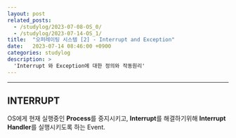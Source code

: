 ```yaml
---
layout: post
related_posts:
  - /studylog/2023-07-08-OS_0/
  - /studylog/2023-07-14-OS_1/
title:  "오퍼레이팅 시스템 [2] - Interrupt and Exception"
date:   2023-07-14 08:46:00 +0900
categories: studylog
description: >
  'Interrupt 와 Exception에 대한 정의와 작동원리'
---
```

* * *
## INTERRUPT

OS에게 현재 실행중인 **Process**를 중지시키고, **Interrupt**를 해결하기위해 **Interrupt Handler**를 실행시키도록 하는 Event.



### 